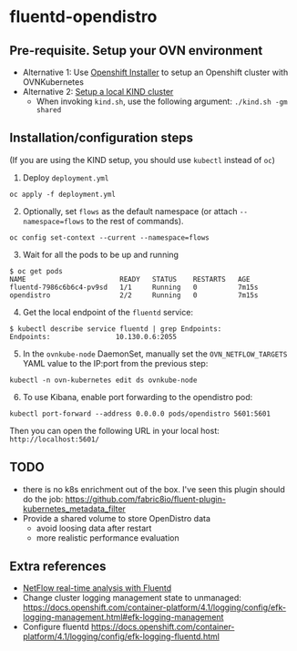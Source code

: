 # fluentd-opendistro

## Pre-requisite. Setup your OVN environment

* Alternative 1: Use [Openshift Installer](https://github.com/openshift/installer) to setup an Openshift cluster with OVNKubernetes
* Alternative 2: [Setup a local KIND cluster](https://github.com/ovn-org/ovn-kubernetes/blob/master/docs/kind.md)
    - When invoking `kind.sh`, use the following argument: `./kind.sh -gm shared`

## Installation/configuration steps

(If you are using the KIND setup, you should use `kubectl` instead of `oc`)

1. Deploy `deployment.yml`

```
oc apply -f deployment.yml
```

2. Optionally, set `flows` as the default namespace (or attach `--namespace=flows`  to the rest of commands).

```
oc config set-context --current --namespace=flows
```

3. Wait for all the pods to be up and running

```
$ oc get pods
NAME                       READY   STATUS    RESTARTS   AGE
fluentd-7986c6b6c4-pv9sd   1/1     Running   0          7m15s
opendistro                 2/2     Running   0          7m15s
```

4. Get the local endpoint of the `fluentd` service:

```
$ kubectl describe service fluentd | grep Endpoints:
Endpoints:                10.130.0.6:2055
```

5. In the `ovnkube-node` DaemonSet, manually set the `OVN_NETFLOW_TARGETS` YAML value to the IP:port from the
   previous step:
   
```
kubectl -n ovn-kubernetes edit ds ovnkube-node
```

6. To use Kibana, enable port forwarding to the opendistro pod:

```
kubectl port-forward --address 0.0.0.0 pods/opendistro 5601:5601
```

Then you can open the following URL in your local host: `http://localhost:5601/`

## TODO

* there is no k8s enrichment out of the box. I've seen this plugin should do the job: https://github.com/fabric8io/fluent-plugin-kubernetes_metadata_filter
* Provide a shared volume to store OpenDistro data
    - avoid loosing data after restart
    - more realistic performance evaluation

## Extra references
* [NetFlow real-time analysis with Fluentd](https://gist.github.com/narutaro/d569cdd48414e09f044e)
* Change cluster logging management state to unmanaged: https://docs.openshift.com/container-platform/4.1/logging/config/efk-logging-management.html#efk-logging-management
* Configure fluentd https://docs.openshift.com/container-platform/4.1/logging/config/efk-logging-fluentd.html
